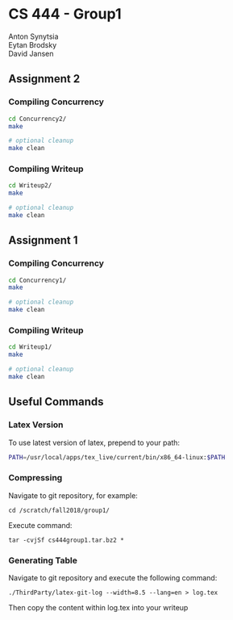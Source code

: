 # CS 444 - Group1

Anton Synytsia<br/>
Eytan Brodsky<br/>
David Jansen<br/>

## Assignment 2
### Compiling Concurrency
```bash
cd Concurrency2/
make

# optional cleanup
make clean
```

### Compiling Writeup
```bash
cd Writeup2/
make

# optional cleanup
make clean
```

## Assignment 1
### Compiling Concurrency
```bash
cd Concurrency1/
make

# optional cleanup
make clean
```

### Compiling Writeup
```bash
cd Writeup1/
make

# optional cleanup
make clean
```

## Useful Commands
### Latex Version
To use latest version of latex, prepend to your path:
```bash
PATH=/usr/local/apps/tex_live/current/bin/x86_64-linux:$PATH
```

### Compressing
Navigate to git repository, for example:
```
cd /scratch/fall2018/group1/
```

Execute command:
```
tar -cvjSf cs444group1.tar.bz2 *
```

### Generating Table
Navigate to git repository and execute the following command:
```
./ThirdParty/latex-git-log --width=8.5 --lang=en > log.tex

```
Then copy the content within log.tex into your writeup
